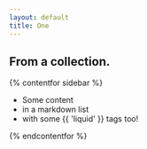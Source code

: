 ```yaml
---
layout: default
title: One
---
```


## From a collection.

{% contentfor sidebar %}

* Some content
* in a markdown list
* with some {{ 'liquid' }} tags too!

{% endcontentfor %}
